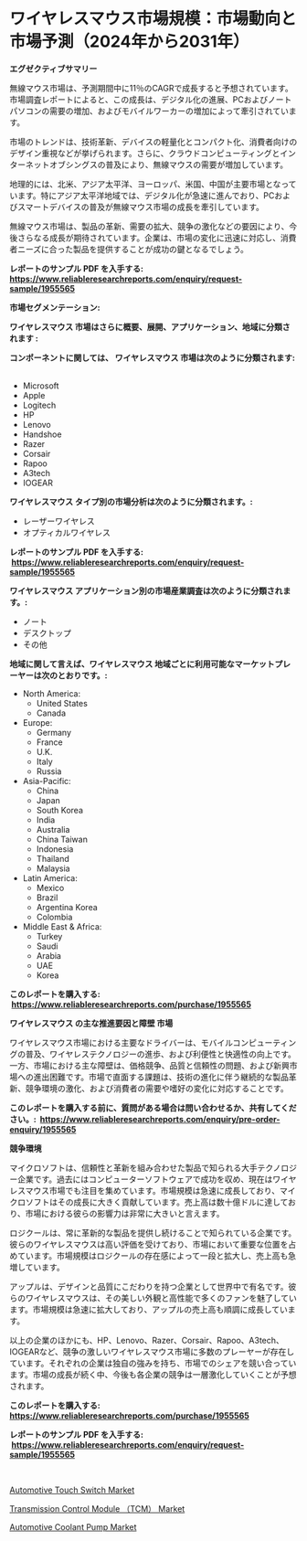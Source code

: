 <p><h1>ワイヤレスマウス市場規模：市場動向と市場予測（2024年から2031年）</h1></p><p><strong>エグゼクティブサマリー</strong></p>
<p><p>無線マウス市場は、予測期間中に11％のCAGRで成長すると予想されています。市場調査レポートによると、この成長は、デジタル化の進展、PCおよびノートパソコンの需要の増加、およびモバイルワーカーの増加によって牽引されています。</p><p>市場のトレンドは、技術革新、デバイスの軽量化とコンパクト化、消費者向けのデザイン重視などが挙げられます。さらに、クラウドコンピューティングとインターネットオブシングスの普及により、無線マウスの需要が増加しています。</p><p>地理的には、北米、アジア太平洋、ヨーロッパ、米国、中国が主要市場となっています。特にアジア太平洋地域では、デジタル化が急速に進んでおり、PCおよびスマートデバイスの普及が無線マウス市場の成長を牽引しています。</p><p>無線マウス市場は、製品の革新、需要の拡大、競争の激化などの要因により、今後さらなる成長が期待されています。企業は、市場の変化に迅速に対応し、消費者ニーズに合った製品を提供することが成功の鍵となるでしょう。</p></p>
<p><strong>レポートのサンプル PDF を入手する: <a href="https://www.reliableresearchreports.com/enquiry/request-sample/1955565">https://www.reliableresearchreports.com/enquiry/request-sample/1955565</a></strong></p>
<p><strong>市場セグメンテーション:</strong></p>
<p><strong> ワイヤレスマウス 市場はさらに概要、展開、アプリケーション、地域に分類されます :</strong></p>
<p><strong>コンポーネントに関しては、 ワイヤレスマウス 市場は次のように分類されます: &nbsp;</strong></p>
<p><ul><li>Microsoft</li><li>Apple</li><li>Logitech</li><li>HP</li><li>Lenovo</li><li>Handshoe</li><li>Razer</li><li>Corsair</li><li>Rapoo</li><li>A3tech</li><li>IOGEAR</li></ul></p>
<p><strong> ワイヤレスマウス タイプ別の市場分析は次のように分類されます。:</strong></p>
<p><ul><li>レーザーワイヤレス</li><li>オプティカルワイヤレス</li></ul></p>
<p><strong>レポートのサンプル PDF を入手する: &nbsp;<a href="https://www.reliableresearchreports.com/enquiry/request-sample/1955565">https://www.reliableresearchreports.com/enquiry/request-sample/1955565</a></strong></p>
<p><strong> ワイヤレスマウス アプリケーション別の市場産業調査は次のように分類されます。:</strong></p>
<p><ul><li>ノート</li><li>デスクトップ</li><li>その他</li></ul></p>
<p><strong>地域に関して言えば、ワイヤレスマウス 地域ごとに利用可能なマーケットプレーヤーは次のとおりです。:</strong></p>
<p><ul>
    <li>
        North America:
        <ul>
            <li>United States</li>
            <li>Canada</li>
        </ul>
    </li>
    <li>
        Europe:
        <ul>
            <li>Germany</li>
            <li>France</li>
            <li>U.K.</li>
            <li>Italy</li>
            <li>Russia</li>
        </ul>
    </li>
    <li>
        Asia-Pacific:
        <ul>
            <li>China</li>
            <li>Japan</li>
            <li>South Korea</li>
            <li>India</li>
            <li>Australia</li>
            <li>China Taiwan</li>
            <li>Indonesia</li>
            <li>Thailand</li>
            <li>Malaysia</li>
        </ul>
    </li>
    <li>
        Latin America:
        <ul>
            <li>Mexico</li>
            <li>Brazil</li>
            <li>Argentina Korea</li>
            <li>Colombia</li>
        </ul>
    </li>
    <li>
        Middle East & Africa:
        <ul>
            <li>Turkey</li>
            <li>Saudi</li>
            <li>Arabia</li>
            <li>UAE</li>
            <li>Korea</li>
        </ul>
    </li>
    </ul></p>
<p><strong>このレポートを購入する: &nbsp;<a href="https://www.reliableresearchreports.com/purchase/1955565">https://www.reliableresearchreports.com/purchase/1955565</a></strong></p>
<p><strong>ワイヤレスマウス の主な推進要因と障壁 市場</strong></p>
<p><p>ワイヤレスマウス市場における主要なドライバーは、モバイルコンピューティングの普及、ワイヤレステクノロジーの進歩、および利便性と快適性の向上です。一方、市場における主な障壁は、価格競争、品質と信頼性の問題、および新興市場への進出困難です。市場で直面する課題は、技術の進化に伴う継続的な製品革新、競争環境の激化、および消費者の需要や嗜好の変化に対応することです。</p></p>
<p><strong>このレポートを購入する前に、質問がある場合は問い合わせるか、共有してください。:&nbsp; <a href="https://www.reliableresearchreports.com/enquiry/pre-order-enquiry/1955565">https://www.reliableresearchreports.com/enquiry/pre-order-enquiry/1955565</a></strong></p>
<p><strong>競争環境</strong></p>
<p><p>マイクロソフトは、信頼性と革新を組み合わせた製品で知られる大手テクノロジー企業です。過去にはコンピューターソフトウェアで成功を収め、現在はワイヤレスマウス市場でも注目を集めています。市場規模は急速に成長しており、マイクロソフトはその成長に大きく貢献しています。売上高は数十億ドルに達しており、市場における彼らの影響力は非常に大きいと言えます。</p><p>ロジクールは、常に革新的な製品を提供し続けることで知られている企業です。彼らのワイヤレスマウスは高い評価を受けており、市場において重要な位置を占めています。市場規模はロジクールの存在感によって一段と拡大し、売上高も急増しています。</p><p>アップルは、デザインと品質にこだわりを持つ企業として世界中で有名です。彼らのワイヤレスマウスは、その美しい外観と高性能で多くのファンを魅了しています。市場規模は急速に拡大しており、アップルの売上高も順調に成長しています。</p><p>以上の企業のほかにも、HP、Lenovo、Razer、Corsair、Rapoo、A3tech、IOGEARなど、競争の激しいワイヤレスマウス市場に多数のプレーヤーが存在しています。それぞれの企業は独自の強みを持ち、市場でのシェアを競い合っています。市場の成長が続く中、今後も各企業の競争は一層激化していくことが予想されます。</p></p>
<p><strong>このレポートを購入する: &nbsp; <a href="https://www.reliableresearchreports.com/purchase/1955565">https://www.reliableresearchreports.com/purchase/1955565</a></strong></p>
<p><strong>レポートのサンプル PDF を入手する: &nbsp;<a href="https://www.reliableresearchreports.com/enquiry/request-sample/1955565">https://www.reliableresearchreports.com/enquiry/request-sample/1955565</a></strong><strong></strong></p>
<p>&nbsp;</p>
<p><p><a href="https://view.publitas.com/reportprime-1/automotive-touch-switch-market-furnish-information-about-market-size-market-share-market-dynamics-and-projections-spanning-from-2023-to-2030/">Automotive Touch Switch Market</a></p><p><a href="https://view.publitas.com/reportprime-1/transmission-control-module-tcm-market-size-market-trends-and-growth-outlook-forecasted-for-period-from-2023-to-2030/">Transmission Control Module （TCM） Market</a></p><p><a href="https://view.publitas.com/reportprime-1/automotive-coolant-pump-market-size-evaluating-its-market-trends-growth-and-projections-2023-2030/">Automotive Coolant Pump Market</a></p></p>